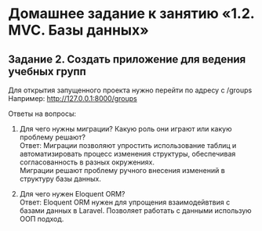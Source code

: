# Домашнее задание к занятию «1.2. MVC. Базы данных»  

## Задание 2. Создать приложение для ведения учебных групп  

Для открытия запущенного проекта нужно перейти по адресу с /groups  
Например: http://127.0.0.1:8000/groups  

Ответы на вопросы:  
1) Для чего нужны миграции? Какую роль они играют или какую проблему решают?  
 Ответ:  Миграции позволяют упростить использование таблиц и автоматизировать процесс изменения структуры, обеспечивая согласованность в разных окружениях.  
 Миграции решают проблему ручного внесения изменений в структуру базы данных.  

2) Для чего нужен Eloquent ORM?  
 Ответ:  Eloquent ORM нужен для упрощения взаимодейвтвия с базами данных в Laravel. Позволяет работать с данными использую ООП подход.  
 

 